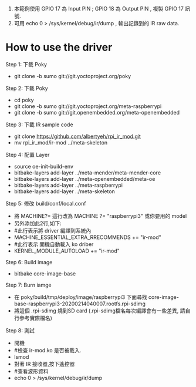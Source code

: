1. 本範例使用 GPIO 17 為 Input PIN ; GPIO 18 為 Output PIN , 複製 GPIO 17 訊號.
2. 可用 echo 0 > /sys/kernel/debug/ir/dump , 輸出記錄到的 IR raw data.

How to use the driver
===========

Step 1: 下載 Poky

* git clone -b sumo git://git.yoctoproject.org/poky


Step 2: 下載 Poky

* cd poky
* git clone -b sumo git://git.yoctoproject.org/meta-raspberrypi
* git clone -b sumo git://git.openembedded.org/meta-openembedded

Step 3: 下載 IR sample code
* git clone https://github.com/albertyeh/rpi_ir_mod.git
* mv rpi_ir_mod/ir-mod ../meta-skeleton

Step 4: 配置 Layer
* source oe-init-build-env
* bitbake-layers add-layer ../meta-mender/meta-mender-core
* bitbake-layers add-layer ../meta-openembedded/meta-oe
* bitbake-layers add-layer ../meta-raspberrypi
* bitbake-layers add-layer ../meta-skeleton

Step 5: 修改 build/conf/local.conf 
* 將 MACHINE?= 這行改為 MACHINE ?= "raspberrypi3" 或你要用的 model
* 另外添加此2行,如下:
* #此行表示將 driver 編譯到系統內
* MACHINE_ESSENTIAL_EXTRA_RRECOMMENDS += "ir-mod"       
* #此行表示 開機自動載入 ko driber
* KERNEL_MODULE_AUTOLOAD += "ir-mod"   

Step 6: Build image
* bitbake core-image-base

Step 7: Burn iamge
* 在 poky/build/tmp/deploy/image/raspberrypi3 下面尋找 core-image-base-raspberrypi3-20200214040007.rootfs.rpi-sdimg
* 將這個 .rpi-sdimg 燒到SD card  (.rpi-sdimg檔名每次編譯會有一些差異, 請自行參考實際檔名)

Step 8: 測試
* 開機
* #檢查 ir-mod.ko 是否被載入.
* lsmod      
* 對著 IR 接收器,按下遙控器
* #查看波形資料
* echo 0 > /sys/kernel/debug/ir/dump      

